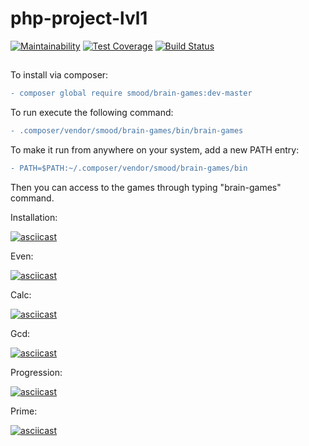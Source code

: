 # php-project-lvl1
[![Maintainability](https://api.codeclimate.com/v1/badges/5d7f931475f1ee8cd611/maintainability)](https://codeclimate.com/github/l33tLaserdance/php-project-lvl1/maintainability)
[![Test Coverage](https://api.codeclimate.com/v1/badges/5d7f931475f1ee8cd611/test_coverage)](https://codeclimate.com/github/l33tLaserdance/php-project-lvl1/test_coverage)
[![Build Status](https://travis-ci.org/l33tLaserdance/php-project-lvl1.svg?branch=master)](https://travis-ci.org/l33tLaserdance/php-project-lvl1)
##
To install via composer:
```diff 
- composer global require smood/brain-games:dev-master 
```
To run execute the following command:
```diff 
- .composer/vendor/smood/brain-games/bin/brain-games
```
To make it run from anywhere on your system, add a new PATH entry:
```diff
- PATH=$PATH:~/.composer/vendor/smood/brain-games/bin
```
Then you can access to the games through typing "brain-games" command.

Installation:

[![asciicast](https://asciinema.org/a/oCEksMB7OYXamKmofxuZKCxQb.svg)](https://asciinema.org/a/oCEksMB7OYXamKmofxuZKCxQb)

Even:

[![asciicast](https://asciinema.org/a/270495.svg)](https://asciinema.org/a/270495)

Calc:

[![asciicast](https://asciinema.org/a/270496.svg)](https://asciinema.org/a/270496)

Gcd:

[![asciicast](https://asciinema.org/a/270498.svg)](https://asciinema.org/a/270498)

Progression:

[![asciicast](https://asciinema.org/a/270500.svg)](https://asciinema.org/a/270500)

Prime:

[![asciicast](https://asciinema.org/a/270501.svg)](https://asciinema.org/a/270501)
